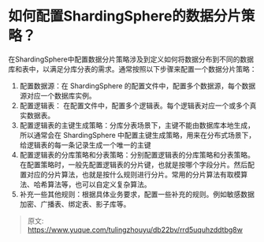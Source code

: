 # 如何配置ShardingSphere的数据分片策略？

在ShardingSphere中配置数据分片策略涉及到定义如何将数据分布到不同的数据库和表中，以满足分库分表的需求。通常按照以下步骤来配置一个数据分片策略：

1. 配置数据源：在 ShardingSphere 的配置文件中，配置多个数据源，每个数据源对应一个数据库实例。
2. 配置逻辑表： 在配置文件中，配置多个逻辑表。每个逻辑表对应一个或多个真实数据表。
3. 配置逻辑表的主键生成策略：分库分表场景下，主键不能由数据库本地生成，所以通常会在 ShardingSphere 中配置主键生成策略，用来在分布式场景下，给逻辑表的每一条记录生成一个唯一的主键
4. 配置逻辑表的分库策略和分表策略：分别配置逻辑表的分库策略和分表策略。在配置策略时，一般先配置逻辑表的分片键，也就是按哪个字段分片。然后配置对应的分片算法，也就是按什么规则进行分片。常用的分片算法有取模算法、哈希算法等，也可以自定义复杂算法。
5. 补充一些其他规则：根据具体业务要求，配置一些补充的规则。例如敏感数据加密、广播表、绑定表、影子库等。


> 原文: <https://www.yuque.com/tulingzhouyu/db22bv/rrd5uquhzddtbg8w>